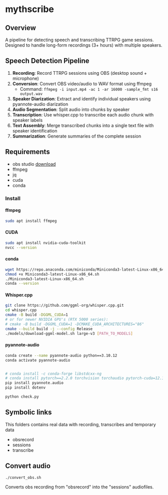 # mythscribe

## Overview

A pipeline for detecting speech and transcribing TTRPG game sessions. Designed to handle long-form recordings (3+ hours) with multiple speakers.

## Speech Detection Pipeline

1. **Recording**: Record TTRPG sessions using OBS (desktop sound + microphone)
2. **Conversion**: Convert OBS video/audio to WAV format using ffmpeg
   - Command: `ffmpeg -i input.mp4 -ac 1 -ar 16000 -sample_fmt s16 output.wav`
3. **Speaker Diarization**: Extract and identify individual speakers using pyannote-audio diarization
4. **Audio Segmentation**: Split audio into chunks by speaker
5. **Transcription**: Use whisper.cpp to transcribe each audio chunk with speaker labels
6. **Text Assembly**: Merge transcribed chunks into a single text file with speaker identification
7. **Summarization**: Generate summaries of the complete session

## Requirements

- obs studio [download](https://obsproject.com/download)
- ffmpeg
- jq
- cuda
- conda

### Install 
#### ffmpeg

```bash
sudo apt install ffmpeg
```

#### CUDA

```bash
sudo apt install nvidia-cuda-toolkit
nvcc --version
```

#### conda

```bash
wget https://repo.anaconda.com/miniconda/Miniconda3-latest-Linux-x86_64.sh
chmod +x Miniconda3-latest-Linux-x86_64.sh
./Miniconda3-latest-Linux-x86_64.sh
conda --version
```

#### Whisper.cpp

```bash
git clone https://github.com/ggml-org/whisper.cpp.git
cd whisper.cpp
cmake -B build -DGGML_CUDA=1
# or for newer NVIDIA GPU's (RTX 5000 series):
# cmake -B build -DGGML_CUDA=1 -DCMAKE_CUDA_ARCHITECTURES="86"
cmake --build build -j --config Release
./models/download-ggml-model.sh large-v3 [PATH_TO_MODELS]
```

#### pyannote-audio


```bash
conda create --name pyannote-audio python==3.10.12
conda activate pyannote-audio


# conda install -c conda-forge libstdcxx-ng
# conda install pytorch==2.2.0 torchvision torchaudio pytorch-cuda=12.1 -c pytorch -c nvidia
pip install pyannote.audio
pip install dotenv

python check.py
```

## Symbolic links

This folders contains real data with recording, transcribes and temporary data

- obsrecord
- sessions
- transcribe

## Convert audio

```bash
./convert_obs.sh
```

Converts obs recording from "obsrecord" into the "sessions" audiofiles.
